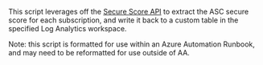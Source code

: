 This script leverages off the [Secure Score API](https://docs.microsoft.com/en-us/rest/api/securitycenter/securescores/list) to extract the ASC secure score for each subscription, and write it back to a custom table in the specified Log Analytics workspace.

Note: this script is formatted for use within an Azure Automation Runbook, and may need to be reformatted for use outside of AA.
